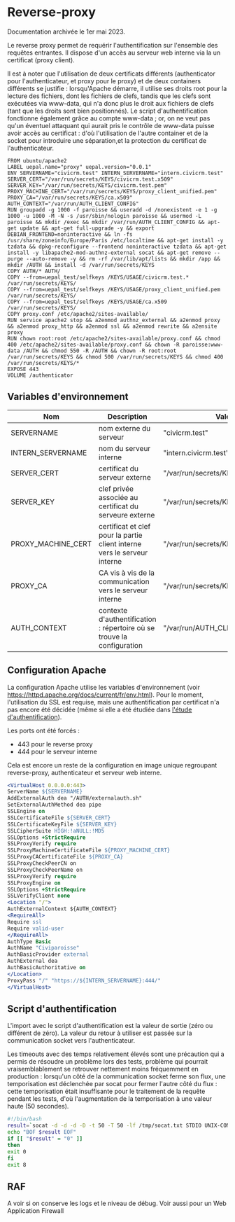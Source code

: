 # Reverse-proxy

Documentation archivée le 1er mai 2023.

Le reverse proxy permet de requérir l'authentification sur l'ensemble des requêtes entrantes. Il dispose d'un accès au serveur web interne via la un certificat (proxy client).

Il est à noter que l'utilisation de deux certificats différents (authenticator pour l'authenticateur, et proxy pour le proxy) et de deux containers différents se justifie : lorsqu'Apache démarre, il utilise ses droits root pour la lecture des fichiers, dont les fichiers de clefs, tandis que les clefs sont exécutées via www-data, qui n'a donc plus le droit aux fichiers de clefs (tant que les droits sont bien positionnés). Le script d'authentification fonctionne également grâce au compte www-data ; or, on ne veut pas qu'un éventuel attaquant qui aurait pris le contrôle de www-data puisse avoir accès au certificat : d'où l'utilisation de l'autre container et de la socket pour introduire une séparation,et la protection du certificat de l'authenticateur.


``` Docker
FROM ubuntu/apache2
LABEL uepal.name="proxy" uepal.version="0.0.1"
ENV SERVERNAME="civicrm.test" INTERN_SERVERNAME="intern.civicrm.test" SERVER_CERT="/var/run/secrets/KEYS/civicrm.test.x509" SERVER_KEY="/var/run/secrets/KEYS/civicrm.test.pem" PROXY_MACHINE_CERT="/var/run/secrets/KEYS/proxy_client_unified.pem" PROXY_CA="/var/run/secrets/KEYS/ca.x509"  AUTH_CONTEXT="/var/run/AUTH_CLIENT_CONFIG"
RUN groupadd -g 1000 -f paroisse && useradd -d /nonexistent -e 1 -g 1000 -u 1000 -M -N -s /usr/sbin/nologin paroisse && usermod -L paroisse && mkdir /exec && mkdir /var/run/AUTH_CLIENT_CONFIG && apt-get update && apt-get full-upgrade -y && export DEBIAN_FRONTEND=noninteractive && ln -fs /usr/share/zoneinfo/Europe/Paris /etc/localtime && apt-get install -y tzdata && dpkg-reconfigure --frontend noninteractive tzdata && apt-get install -y libapache2-mod-authnz-external socat && apt-get remove --purge --auto-remove -y && rm -rf /var/lib/apt/lists && mkdir /app && mkdir /AUTH && install -d /var/run/secrets/KEYS
COPY AUTH/* AUTH/
COPY --from=uepal_test/selfkeys /KEYS/USAGE/civicrm.test.* /var/run/secrets/KEYS/
COPY --from=uepal_test/selfkeys /KEYS/USAGE/proxy_client_unified.pem /var/run/secrets/KEYS/
COPY --from=uepal_test/selfkeys /KEYS/USAGE/ca.x509 /var/run/secrets/KEYS/
COPY proxy.conf /etc/apache2/sites-available/
RUN service apache2 stop && a2enmod authnz_external && a2enmod proxy && a2enmod proxy_http && a2enmod ssl && a2enmod rewrite && a2ensite proxy
RUN chown root:root /etc/apache2/sites-available/proxy.conf && chmod 400 /etc/apache2/sites-available/proxy.conf && chown -R paroisse:www-data /AUTH && chmod 550 -R /AUTH && chown -R root:root /var/run/secrets/KEYS && chmod 500 /var/run/secrets/KEYS && chmod 400 /var/run/secrets/KEYS/*
EXPOSE 443
VOLUME /authenticator

```

## Variables d'environnement

|Nom|Description|Valeur par défaut|
|---|---|---|
|SERVERNAME|nom externe du serveur|"civicrm.test"|
|INTERN\_SERVERNAME|nom du serveur interne|"intern.civicrm.test"| 
|SERVER\_CERT|certificat du serveur externe|"/var/run/secrets/KEYS/civicrm.test.x509"|
|SERVER\_KEY|clef privée associée au certificat du serveure externe|"/var/run/secrets/KEYS/civicrm.test.pem"|
|PROXY\_MACHINE\_CERT|certificat et clef pour la partie client interne vers le serveur interne|"/var/run/secrets/KEYS/proxy\_client\_unified.pem"|
|PROXY\_CA|CA vis à vis de la communication vers le serveur interne|"/var/run/secrets/KEYS/ca.x509"|
|AUTH_CONTEXT|contexte d'authentification : répertoire où se trouve la configuration|"/var/run/AUTH\_CLIENT\_CONFIG"|

## Configuration Apache

La configuration Apache utilise les variables d'environnement  (voir <https://httpd.apache.org/docs/current/fr/env.html>). Pour le moment, l'utilisation du SSL est requise, mais une authentification par certificat n'a pas encore été décidée (même si elle a été étudiée dans [l'étude d'authentification](../etude_authentification.md)).

Les ports ont été forcés : 

* 443 pour le reverse proxy
* 444 pour le serveur interne

Cela est encore un reste de la configuration en image unique regroupant reverse-proxy, authenticateur et serveur web interne.

``` apache
<VirtualHost 0.0.0.0:443>
ServerName ${SERVERNAME}
AddExternalAuth dea "/AUTH/externalauth.sh"
SetExternalAuthMethod dea pipe
SSLEngine on
SSLCertificateFile ${SERVER_CERT}
SSLCertificateKeyFile ${SERVER_KEY}
SSLCipherSuite HIGH:!aNULL:!MD5
SSLOptions +StrictRequire
SSLProxyVerify require
SSLProxyMachineCertificateFile ${PROXY_MACHINE_CERT}
SSLProxyCACertificateFile ${PROXY_CA}
SSLProxyCheckPeerCN on
SSLProxyCheckPeerName on
SSLProxyVerify require
SSLProxyEngine on
SSLOptions +StrictRequire
SSLVerifyClient none
<Location "/">
AuthExternalContext ${AUTH_CONTEXT}
<RequireAll>
Require ssl
Require valid-user
</RequireAll>
AuthType Basic
AuthName "Civiparoisse"
AuthBasicProvider external
AuthExternal dea
AuthBasicAuthoritative on
</Location>
ProxyPass "/" "https://${INTERN_SERVERNAME}:444/"
</VirtualHost>
```

## Script d'authentification

L'import avec le script d'authentification est la valeur de sortie (zéro ou différent de zéro). La valeur du retour à utiliser est passée sur la communication socket vers l'authenticateur.

Les timeouts avec des temps relativement élevés sont une précaution qui a permis de résoudre un problème lors des tests, problème qui pourrait vraisemblablement se retrouver nettement moins fréquemment en production : lorsqu'un côté de la communication socket ferme son flux, une temporisation est déclenchée par socat pour fermer l'autre côté du flux : cette temporisation était insuffisante pour le traitement de la requête pendant les tests, d'où l'augmentation de la temporisation à une valeur haute (50 secondes).

``` bash
#!/bin/bash
result=`socat -d -d -d -D -t 50 -T 50 -lf /tmp/socat.txt STDIO UNIX-CONNECT:/authentication/authenticator`
echo "BOF $result EOF"
if [[ "$result" = "0" ]]
then
exit 0
fi
exit 8
```

## RAF

A voir si on conserve les logs et le niveau de débug. Voir aussi pour un Web Application Firewall
